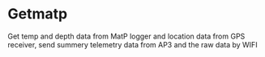 # Getmatp
Get temp and depth data from MatP logger and location data from GPS receiver,  send summery telemetry data from AP3 and the raw data by WIFI
